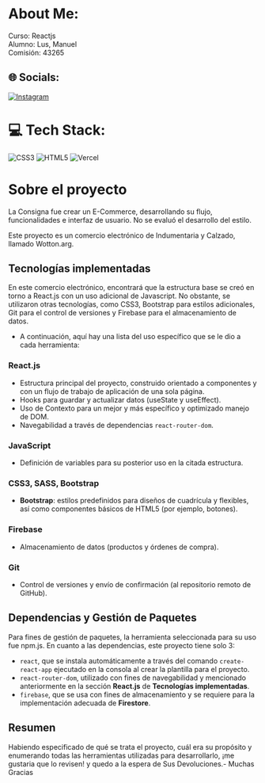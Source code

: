 # About Me:
Curso: Reactjs<br>Alumno: Lus, Manuel<br>Comisión: 43265


## 🌐 Socials:
[![Instagram](https://img.shields.io/badge/Instagram-%23E4405F.svg?logo=Instagram&logoColor=white)](https://instagram.com/Wotton.arg) 

# 💻 Tech Stack:
![CSS3](https://img.shields.io/badge/css3-%231572B6.svg?style=flat-square&logo=css3&logoColor=white) ![HTML5](https://img.shields.io/badge/html5-%23E34F26.svg?style=flat-square&logo=html5&logoColor=white) ![Vercel](https://img.shields.io/badge/vercel-%23000000.svg?style=flat-square&logo=vercel&logoColor=white)

# Sobre el proyecto

La Consigna fue crear un E-Commerce, desarrollando su flujo, funcionalidades e interfaz de usuario.
No se evaluó el desarrollo del estilo.

Este proyecto es un comercio electrónico de Indumentaria y Calzado, llamado Wotton.arg.


## Tecnologías implementadas

En este comercio electrónico, encontrará que la estructura base se creó en torno a React.js con un uso adicional de Javascript. 
No obstante, se utilizaron otras tecnologías, como CSS3, Bootstrap para estilos adicionales, Git para el control de versiones y Firebase para el almacenamiento de datos.

- A continuación, aquí hay una lista del uso específico que se le dio a cada herramienta:

### React.js

- Estructura principal del proyecto, construido orientado a componentes y con un flujo de trabajo de aplicación de una sola página.
- Hooks para guardar y actualizar datos (useState y useEffect).
- Uso de Contexto para un mejor y más específico y optimizado manejo de DOM.
- Navegabilidad a través de dependencias `react-router-dom`.

### JavaScript

- Definición de variables para su posterior uso en la citada estructura.

### CSS3, SASS, Bootstrap

- **Bootstrap**: estilos predefinidos para diseños de cuadrícula y flexibles, así como componentes básicos de HTML5 (por ejemplo, botones).

### Firebase

- Almacenamiento de datos (productos y órdenes de compra).

### Git

- Control de versiones y envío de confirmación (al repositorio remoto de GitHub).


## Dependencias y Gestión de Paquetes

Para fines de gestión de paquetes, la herramienta seleccionada para su uso fue npm.js.
En cuanto a las dependencias, este proyecto tiene solo 3:
- `react`, que se instala automáticamente a través del comando `create-react-app` ejecutado en la consola al crear la plantilla para el proyecto.
- `react-router-dom`, utilizado con fines de navegabilidad y mencionado anteriormente en la sección **React.js** de **Tecnologías implementadas**.
- `firebase`, que se usa con fines de almacenamiento y se requiere para la implementación adecuada de **Firestore**.


## Resumen

Habiendo especificado de qué se trata el proyecto, cuál era su propósito y enumerando todas las herramientas utilizadas para desarrollarlo, ¡me gustaria que lo revisen! y quedo a la espera de Sus Devoluciones.- Muchas Gracias
